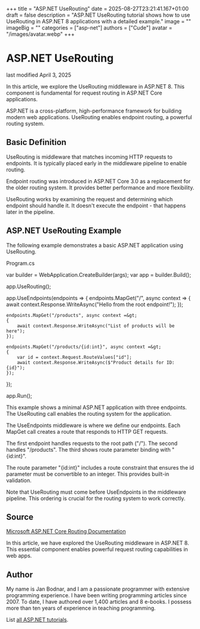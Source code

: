 +++
title = "ASP.NET UseRouting"
date = 2025-08-27T23:21:41.167+01:00
draft = false
description = "ASP.NET UseRouting tutorial shows how to use
UseRouting in ASP.NET 8 applications with a detailed example."
image = ""
imageBig = ""
categories = ["asp-net"]
authors = ["Cude"]
avatar = "/images/avatar.webp"
+++

# ASP.NET UseRouting

last modified April 3, 2025

In this article, we explore the UseRouting middleware in ASP.NET 8. This
component is fundamental for request routing in ASP.NET Core applications.

ASP.NET is a cross-platform, high-performance framework for building modern web
applications. UseRouting enables endpoint routing, a powerful routing system.

## Basic Definition

UseRouting is middleware that matches incoming HTTP requests to endpoints. It
is typically placed early in the middleware pipeline to enable routing.

Endpoint routing was introduced in ASP.NET Core 3.0 as a replacement for the
older routing system. It provides better performance and more flexibility.

UseRouting works by examining the request and determining which endpoint should
handle it. It doesn't execute the endpoint - that happens later in the pipeline.

## ASP.NET UseRouting Example

The following example demonstrates a basic ASP.NET application using UseRouting.

Program.cs
  

var builder = WebApplication.CreateBuilder(args);
var app = builder.Build();

app.UseRouting();

app.UseEndpoints(endpoints =&gt;
{
    endpoints.MapGet("/", async context =&gt;
    {
        await context.Response.WriteAsync("Hello from the root endpoint!");
    });

    endpoints.MapGet("/products", async context =&gt;
    {
        await context.Response.WriteAsync("List of products will be here");
    });

    endpoints.MapGet("/products/{id:int}", async context =&gt;
    {
        var id = context.Request.RouteValues["id"];
        await context.Response.WriteAsync($"Product details for ID: {id}");
    });
});

app.Run();

This example shows a minimal ASP.NET application with three endpoints. The
UseRouting call enables the routing system for the application.

The UseEndpoints middleware is where we define our endpoints. Each
MapGet call creates a route that responds to HTTP GET requests.

The first endpoint handles requests to the root path ("/"). The second handles
"/products". The third shows route parameter binding with "{id:int}".

The route parameter "{id:int}" includes a route constraint that ensures the id
parameter must be convertible to an integer. This provides built-in validation.

Note that UseRouting must come before UseEndpoints in the middleware pipeline.
This ordering is crucial for the routing system to work correctly.

## Source

[Microsoft ASP.NET Core Routing Documentation](https://learn.microsoft.com/en-us/aspnet/core/fundamentals/routing?view=aspnetcore-8.0)

In this article, we have explored the UseRouting middleware in ASP.NET 8. This
essential component enables powerful request routing capabilities in web apps.

## Author

My name is Jan Bodnar, and I am a passionate programmer with extensive
programming experience. I have been writing programming articles since 2007.
To date, I have authored over 1,400 articles and 8 e-books. I possess more
than ten years of experience in teaching programming.

List [all ASP.NET tutorials](/all/#asp-net).